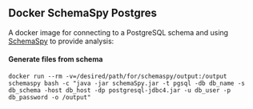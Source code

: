 ## Docker SchemaSpy Postgres

A docker image for connecting to a PostgreSQL schema and using [SchemaSpy](http://schemaspy.sourceforge.net/) to provide analysis:

#### Generate files from schema

```
docker run --rm -v=/desired/path/for/schemaspy/output:/output schemaspy bash -c "java -jar schemaSpy.jar -t pgsql -db db_name -s db_schema -host db_host -dp postgresql-jdbc4.jar -u db_user -p db_password -o /output"
```

